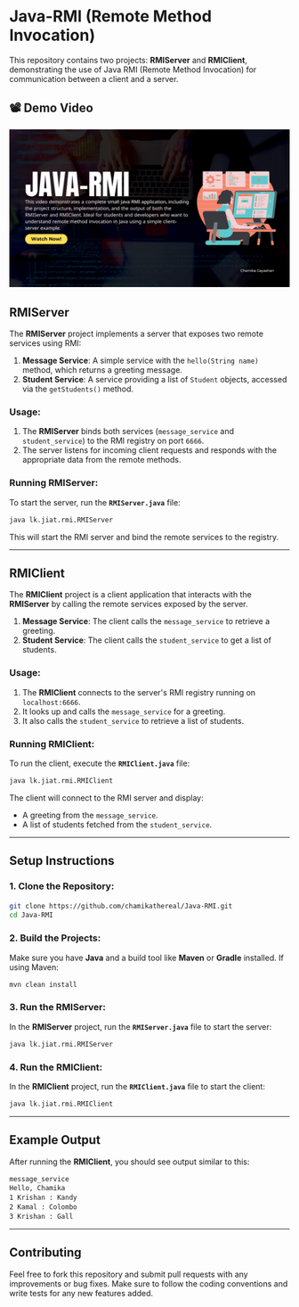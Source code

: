 # **Java-RMI (Remote Method Invocation)**

This repository contains two projects: **RMIServer** and **RMIClient**, demonstrating the use of Java RMI (Remote Method Invocation) for communication between a client and a server.

## 📽️ Demo Video

[![Java RMI Project Demo](https://github.com/chamikathereal/Java-RMI/blob/main/Java-RMI.jpg)](https://youtu.be/26gqxZdCt7E)


## **RMIServer**

The **RMIServer** project implements a server that exposes two remote services using RMI:

1. **Message Service**: A simple service with the `hello(String name)` method, which returns a greeting message.
2. **Student Service**: A service providing a list of `Student` objects, accessed via the `getStudents()` method.

### **Usage**:

1. The **RMIServer** binds both services (`message_service` and `student_service`) to the RMI registry on port `6666`.
2. The server listens for incoming client requests and responds with the appropriate data from the remote methods.

### **Running RMIServer**:

To start the server, run the **`RMIServer.java`** file:

```bash
java lk.jiat.rmi.RMIServer
```

This will start the RMI server and bind the remote services to the registry.

---

## **RMIClient**

The **RMIClient** project is a client application that interacts with the **RMIServer** by calling the remote services exposed by the server.

1. **Message Service**: The client calls the `message_service` to retrieve a greeting.
2. **Student Service**: The client calls the `student_service` to get a list of students.

### **Usage**:

1. The **RMIClient** connects to the server's RMI registry running on `localhost:6666`.
2. It looks up and calls the `message_service` for a greeting.
3. It also calls the `student_service` to retrieve a list of students.

### **Running RMIClient**:

To run the client, execute the **`RMIClient.java`** file:

```bash
java lk.jiat.rmi.RMIClient
```

The client will connect to the RMI server and display:

* A greeting from the `message_service`.
* A list of students fetched from the `student_service`.

---

## **Setup Instructions**

### 1. Clone the Repository:

```bash
git clone https://github.com/chamikathereal/Java-RMI.git
cd Java-RMI
```

### 2. Build the Projects:

Make sure you have **Java** and a build tool like **Maven** or **Gradle** installed. If using Maven:

```bash
mvn clean install
```

### 3. Run the RMIServer:

In the **RMIServer** project, run the **`RMIServer.java`** file to start the server:

```bash
java lk.jiat.rmi.RMIServer
```

### 4. Run the RMIClient:

In the **RMIClient** project, run the **`RMIClient.java`** file to start the client:

```bash
java lk.jiat.rmi.RMIClient
```

---

## **Example Output**

After running the **RMIClient**, you should see output similar to this:

```bash
message_service
Hello, Chamika
1 Krishan : Kandy
2 Kamal : Colombo
3 Krishan : Gall
```

---

## **Contributing**

Feel free to fork this repository and submit pull requests with any improvements or bug fixes. Make sure to follow the coding conventions and write tests for any new features added.


